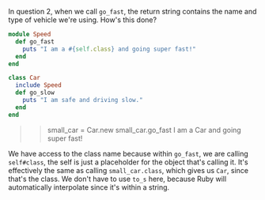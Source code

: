 In question 2, when we call `go_fast`, the return string contains the name and type of vehicle we're using. How's this done?

```Ruby
module Speed
  def go_fast
    puts "I am a #{self.class} and going super fast!"
  end
end

class Car
  include Speed
  def go_slow
    puts "I am safe and driving slow."
  end
end
```

>> small_car = Car.new
>> small_car.go_fast
I am a Car and going super fast!

We have access to the class name because within `go_fast`, we are calling `self#class`, the self is just a placeholder for the object that's calling it. It's effectively the same as calling `small_car.class`, which gives us `Car`, since that's the class. We don't have to use `to_s` here, because Ruby will automatically interpolate since it's within a string.

